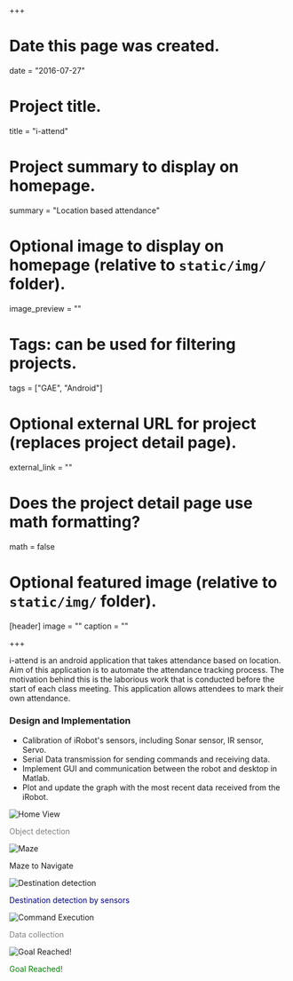+++
# Date this page was created.
date = "2016-07-27"

# Project title.
title = "i-attend"

# Project summary to display on homepage.
summary = "Location based attendance"

# Optional image to display on homepage (relative to `static/img/` folder).
image_preview = ""

# Tags: can be used for filtering projects.
tags = ["GAE", "Android"]

# Optional external URL for project (replaces project detail page).
external_link = ""

# Does the project detail page use math formatting?
math = false

# Optional featured image (relative to `static/img/` folder).
[header]
image = ""
caption = ""

+++

i-attend is an android application that takes attendance based on location. Aim of this application is to automate the attendance tracking process. The motivation behind this is the laborious work that is conducted before the start of each class meeting. This application allows attendees to mark their own attendance.

### Design and Implementation
* Calibration of iRobot's sensors, including Sonar sensor, IR sensor, Servo.
* Serial Data transmission for sending commands and receiving data.
* Implement GUI and communication between the robot and desktop in Matlab.
* Plot and update the graph with the most recent data received from the iRobot.

<div id="carousel-marsrover" class="carousel slide" data-ride="carousel">
  <div class="carousel-inner" role="listbox">
    <div class="item active">
      <img src="/img/marsrover/home_view.png" class="img-responsive" alt="Home View">
      <div class="carousel-caption">
      <p style="color:grey">Object detection</p>
      </div>
    </div>
    <div class="item">
      <img src="/img/marsrover/course.jpg" class="img-responsive" alt="Maze">
      <div class="carousel-caption">
      <p>Maze to Navigate</p>
      </div>
    </div>
    <div class="item">
      <img src="/img/marsrover/destination.png" class="img-responsive" alt="Destination detection">
      <div class="carousel-caption">
      <p style="color:darkblue">Destination detection by sensors</p>
      </div>
    </div>
    <div class="item">
      <img src="/img/marsrover/commands.png" class="img-responsive" alt="Command Execution">
      <div class="carousel-caption">
      <p style="color:grey">Data collection</p>
      </div>
    </div>
    <div class="item">
      <img src="/img/marsrover/goal_reached.png" class="img-responsive" alt="Goal Reached!">
      <div class="carousel-caption">
        <p style="color:green">Goal Reached!</p>
      </div>
    </div>
  </div>
</div>